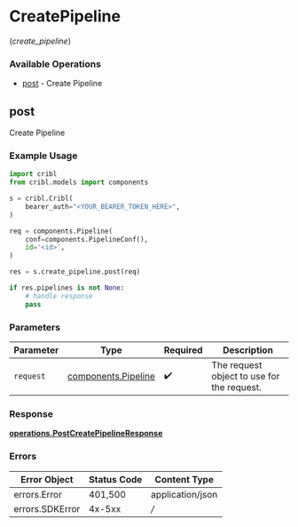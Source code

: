 # CreatePipeline
(*create_pipeline*)

### Available Operations

* [post](#post) - Create Pipeline

## post

Create Pipeline

### Example Usage

```python
import cribl
from cribl.models import components

s = cribl.Cribl(
    bearer_auth="<YOUR_BEARER_TOKEN_HERE>",
)

req = components.Pipeline(
    conf=components.PipelineConf(),
    id='<id>',
)

res = s.create_pipeline.post(req)

if res.pipelines is not None:
    # handle response
    pass

```

### Parameters

| Parameter                                                  | Type                                                       | Required                                                   | Description                                                |
| ---------------------------------------------------------- | ---------------------------------------------------------- | ---------------------------------------------------------- | ---------------------------------------------------------- |
| `request`                                                  | [components.Pipeline](../../models/components/pipeline.md) | :heavy_check_mark:                                         | The request object to use for the request.                 |


### Response

**[operations.PostCreatePipelineResponse](../../models/operations/postcreatepipelineresponse.md)**
### Errors

| Error Object     | Status Code      | Content Type     |
| ---------------- | ---------------- | ---------------- |
| errors.Error     | 401,500          | application/json |
| errors.SDKError  | 4x-5xx           | */*              |
